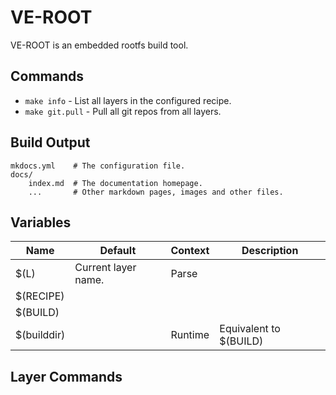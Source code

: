# VE-ROOT

VE-ROOT is an embedded rootfs build tool.

## Commands

* `make info` - List all layers in the configured recipe.
* `make git.pull` - Pull all git repos from all layers.

## Build Output

    mkdocs.yml    # The configuration file.
    docs/
        index.md  # The documentation homepage.
        ...       # Other markdown pages, images and other files.

## Variables

| Name        | Default             | Context | Description            |
| ----------- | ------------------- | ------- | ---------------------- |
| $(L)        | Current layer name. | Parse   |                        |
| $(RECIPE)   |                     |         |                        |
| $(BUILD)    |                     |         |                        |
| $(builddir) |                     | Runtime | Equivalent to $(BUILD) |


## Layer Commands

